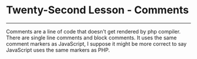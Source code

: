 # Twenty-Second Lesson - Comments
---
Comments are a line of code that doesn't get rendered by php compiler. There are single line comments and block comments. It uses the same comment markers as JavaScript, I suppose it might be more correct to say JavaScript uses the same markers as PHP.